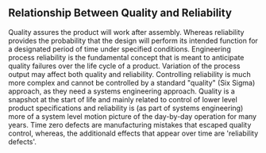 
Relationship Between Quality and Reliability
--------------------------------------------

Quality assures the product will work after assembly. Whereas reliability
provides the probability that the design will perform its intended function for
a designated period of time under specified conditions. Engineering process
reliability is the fundamental concept that is meant to anticipate quality
failures over the life cycle of a product. Variation of the process output may
affect both quality and reliability. Controlling reliability is much more
complex and cannot be controlled by a standard "quality" (Six Sigma) approach,
as they need a systems engineering approach. Quality is a snapshot at the start
of life and mainly related to control of lower level product specifications and
reliability is (as part of systems engineering) more of a system level motion
picture of the day-by-day operation for many years. Time zero defects are
manufacturing mistakes that escaped quality control, whereas, the additionald
effects that appear over time are 'reliability defects'.
